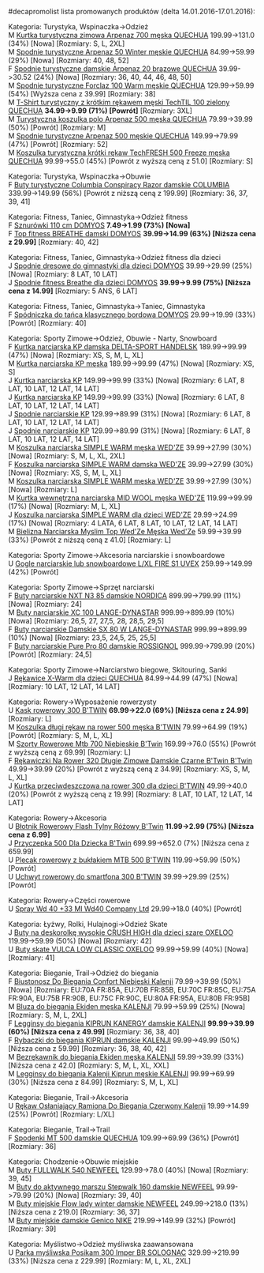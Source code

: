 #decapromolist lista promowanych produktów (delta 14.01.2016-17.01.2016):

Kategoria: Turystyka, Wspinaczka->Odzież  
M [Kurtka turystyczna zimowa Arpenaz 700 męska QUECHUA](http://www.decathlon.pl/kurtka-arpenaz-700-mska-id_8318155.html) 199.99->131.0 (34%) [Nowa] [Rozmiary: S, L, 2XL]  
M [Spodnie turystyczne Arpenaz 50 Winter męskie QUECHUA](http://www.decathlon.pl/spodnie-turystyczne-ciepe-arpenaz-50-mskie-id_8343390.html) 84.99->59.99 (29%) [Nowa] [Rozmiary: 40, 48, 52]  
F [Spodnie turystyczne damskie Arpenaz 20 brązowe QUECHUA](http://www.decathlon.pl/spodnie-turystyczne-arpenaz-20-damskie-id_8298848.html) 39.99->30.52 (24%) [Nowa] [Rozmiary: 36, 40, 44, 46, 48, 50]  
M [Spodnie turystyczne Forclaz 100 Warm męskie QUECHUA](http://www.decathlon.pl/spodnie-turystyczne-ciepe-forclaz-100-mskie-id_8316079.html) 129.99->59.99 (54%) [Wyższa cena z 39.99] [Rozmiary: 38]  
M [T-Shirt turystyczny z krótkim rękawem męski TechTIL 100 zielony QUECHUA](http://www.decathlon.pl/t-shirt-turystyczny-z-krotkim-rkawem-mski-techtil-100-zielony-quechua--id_8319729.html) **34.99->9.99 (71%) [Powrót]** [Rozmiary: 3XL]  
M [Turystyczna koszulka polo Arpenaz 500 męska QUECHUA](http://www.decathlon.pl/koszulka-turystyczna-polo-mska-arpenaz-500-id_8329111.html) 79.99->39.99 (50%) [Powrót] [Rozmiary: M]  
M [Spodnie turystyczne Arpenaz 500 męskie QUECHUA](http://www.decathlon.pl/spodnie-arpenaz-500-brzowe-id_8329527.html) 149.99->79.99 (47%) [Powrót] [Rozmiary: 52]  
M [Koszulka turystyczna krótki rękaw TechFRESH 500 Freeze męska QUECHUA](http://www.decathlon.pl/koszulka-turystyczna-krotki-rkaw-techfresh-500-freeze-mska-id_8327719.html) 99.99->55.0 (45%) [Powrót z wyższą ceną z 51.0] [Rozmiary: S]  

Kategoria: Turystyka, Wspinaczka->Obuwie  
F [Buty turystyczne Columbia Conspiracy Razor damskie COLUMBIA](http://www.decathlon.pl/buty-turystyczne-niskie-damskie-conspiracy-razor-wtpf-columbia-id_8331331.html) 339.99->149.99 (56%) [Powrót z niższą ceną z 199.99] [Rozmiary: 36, 37, 39, 41]  

Kategoria: Fitness, Taniec, Gimnastyka->Odzież fitness  
F [Sznurówki 110 cm DOMYOS](http://www.decathlon.pl/sznurowki-fitness-id_8303896.html) **7.49->1.99 (73%) [Nowa]**  
F [Top fitness BREATHE damski DOMYOS](http://www.decathlon.pl/koszulka-breathe-fitness-id_8340946.html) **39.99->14.99 (63%) [Niższa cena z 29.99]** [Rozmiary: 40, 42]  

Kategoria: Fitness, Taniec, Gimnastyka->Odzież fitness dla dzieci  
J [Spodnie dresowe do gimnastyki dla dzieci DOMYOS](http://www.decathlon.pl/spodnie-z-moltonu-id_8341735.html) 39.99->29.99 (25%) [Nowa] [Rozmiary: 8 LAT, 10 LAT]  
J [Spodnie fitness Breathe dla dzieci DOMYOS](http://www.decathlon.pl/spodnie-breathe-czarny-ro-id_8324734.html) **39.99->9.99 (75%) [Niższa cena z 14.99]** [Rozmiary: 5 ANS, 6 LAT]  

Kategoria: Fitness, Taniec, Gimnastyka->Taniec, Gimnastyka  
F [Spódniczka do tańca klasycznego bordowa DOMYOS](http://www.decathlon.pl/spodniczka-fitness-damska-do-taca-id_8297275.html) 29.99->19.99 (33%) [Powrót] [Rozmiary: 40]  

Kategoria: Sporty Zimowe->Odzież, Obuwie - Narty, Snowboard  
F [Kurtka narciarska KP damska DELTA-SPORT HANDELSK](http://www.decathlon.pl/kurtka-narciarska-kp-id_8349256.html) 189.99->99.99 (47%) [Nowa] [Rozmiary: XS, S, M, L, XL]  
M [Kurtka narciarska KP męska](http://www.decathlon.pl/kurtka-narciarska-kp-id_8349272.html) 189.99->99.99 (47%) [Nowa] [Rozmiary: XS, S]  
J [Kurtka narciarska KP](http://www.decathlon.pl/kurtka-narciarska-kp-id_8349275.html) 149.99->99.99 (33%) [Nowa] [Rozmiary: 6 LAT, 8 LAT, 10 LAT, 12 LAT, 14 LAT]  
J [Kurtka narciarska KP](http://www.decathlon.pl/kurtka-narciarska-kp-id_8349277.html) 149.99->99.99 (33%) [Nowa] [Rozmiary: 6 LAT, 8 LAT, 10 LAT, 12 LAT, 14 LAT]  
J [Spodnie narciarskie KP](http://www.decathlon.pl/spodnie-narciarskie-kp-id_8349274.html) 129.99->89.99 (31%) [Nowa] [Rozmiary: 6 LAT, 8 LAT, 10 LAT, 12 LAT, 14 LAT]  
J [Spodnie narciarskie KP](http://www.decathlon.pl/spodnie-narciarskie-kp-id_8349276.html) 129.99->89.99 (31%) [Nowa] [Rozmiary: 6 LAT, 8 LAT, 10 LAT, 12 LAT, 14 LAT]  
M [Koszulka narciarska SIMPLE WARM męska WED'ZE](http://www.decathlon.pl/koszulka-narciarska-termoaktywna-mska-z-golfem-simple-warm-id_8343545.html) 39.99->27.99 (30%) [Nowa] [Rozmiary: S, M, L, XL, 2XL]  
F [Koszulka narciarska SIMPLE WARM damska WED'ZE](http://www.decathlon.pl/koszulka-narciarska-termoaktywna-z-golfem-damska-simple-warm-id_8343708.html) 39.99->27.99 (30%) [Nowa] [Rozmiary: XS, S, M, L, XL]  
M [Koszulka narciarska SIMPLE WARM męska WED'ZE](http://www.decathlon.pl/koszulka-narciarska-termoaktywna-z-golfem-mska-simple-warm-id_8345966.html) 39.99->27.99 (30%) [Nowa] [Rozmiary: L]  
M [Kurtka wewnętrzna narciarska MID WOOL męska WED'ZE](http://www.decathlon.pl/bluza-narciarska-mska-midwool-id_8282360.html) 119.99->99.99 (17%) [Nowa] [Rozmiary: M, L, XL]  
J [Koszulka narciarska SIMPLE WARM dla dzieci WED'ZE](http://www.decathlon.pl/koszulka-narciarska-termoaktywna-z-golfem-dla-dzieci-simple-warm-id_8343752.html) 29.99->24.99 (17%) [Nowa] [Rozmiary: 4 LATA, 6 LAT, 8 LAT, 10 LAT, 12 LAT, 14 LAT]  
M [Bielizna Narciarska Myslim Top Wed'Ze Męska Wed'Ze](http://www.decathlon.pl/koszulka-narciarska-termoaktywna-mska-myslim-id_8227819.html) 59.99->39.99 (33%) [Powrót z niższą ceną z 41.0] [Rozmiary: L]  

Kategoria: Sporty Zimowe->Akcesoria narciarskie i snowboardowe  
U [Gogle narciarskie lub snowboardowe L/XL FIRE S1 UVEX](http://www.decathlon.pl/gogle-fire-lxl-uvex-id_8347006.html) 259.99->149.99 (42%) [Powrót]  

Kategoria: Sporty Zimowe->Sprzęt narciarski  
F [Buty narciarskie NXT N3 85 damskie NORDICA](http://www.decathlon.pl/buty-narciarskie-nxt-85-id_8345844.html) 899.99->799.99 (11%) [Nowa] [Rozmiary: 24]  
M [Buty narciarskie XC 100 LANGE-DYNASTAR](http://www.decathlon.pl/buty-narciarskie-xc-100-id_8333124.html) 999.99->899.99 (10%) [Nowa] [Rozmiary: 26,5, 27, 27,5, 28, 28,5, 29,5]  
F [Buty narciarskie Damskie SX 80 W LANGE-DYNASTAR](http://www.decathlon.pl/buty-narciarskie-sx-80-w-id_8333152.html) 999.99->899.99 (10%) [Nowa] [Rozmiary: 23,5, 24,5, 25, 25,5]  
F [Buty narciarskie Pure Pro 80 damskie ROSSIGNOL](http://www.decathlon.pl/buty-narciarskie-pure-pro-80-id_8345703.html) 999.99->799.99 (20%) [Powrót] [Rozmiary: 24,5]  

Kategoria: Sporty Zimowe->Narciarstwo biegowe, Skitouring, Sanki  
J [Rękawice X-Warm dla dzieci QUECHUA](http://www.decathlon.pl/rkawice-do-narciarstwa-biegowego-dla-dzieci-xwarm-id_8225233.html) 84.99->44.99 (47%) [Nowa] [Rozmiary: 10 LAT, 12 LAT, 14 LAT]  

Kategoria: Rowery->Wyposażenie rowerzysty  
U [Kask rowerowy 300 B'TWIN](http://www.decathlon.pl/kask-na-rower-300-niebieski--id_8325822.html) **69.99->22.0 (69%) [Niższa cena z 24.99]** [Rozmiary: L]  
M [Koszulka długi rękaw na rower 500 męska B'TWIN](http://www.decathlon.pl/koszulka-dugi-rkaw-na-rower-mska-500-id_8216556.html) 79.99->64.99 (19%) [Powrót] [Rozmiary: S, M, L, XL]  
M [Szorty Rowerowe Mtb 700 Niebieskie B'Twin](http://www.decathlon.pl/spodenki-na-rower-mskie-mtb-700-niebieskie-id_8328877.html) 169.99->76.0 (55%) [Powrót z wyższą ceną z 69.99] [Rozmiary: L]  
F [Rękawiczki Na Rower 320 Długie Zimowe Damskie Czarne B'Twin B'Twin](http://www.decathlon.pl/rkawiczki-na-rower-320-dugie-zimowe-damskie-id_8221183.html) 49.99->39.99 (20%) [Powrót z wyższą ceną z 34.99] [Rozmiary: XS, S, M, L, XL]  
J [Kurtka przeciwdeszczowa na rower 300 dla dzieci B'TWIN](http://www.decathlon.pl/kurtka-przeciwdeszczowa-na-rower-dla-dzieci-id_8237131.html) 49.99->40.0 (20%) [Powrót z wyższą ceną z 19.99] [Rozmiary: 8 LAT, 10 LAT, 12 LAT, 14 LAT]  

Kategoria: Rowery->Akcesoria  
U [Błotnik Rowerowy Flash Tylny Różowy B'Twin](http://www.decathlon.pl/botnik-flash-tylny-roowy-id_8327778.html) **11.99->2.99 (75%) [Niższa cena z 6.99]**  
J [Przyczepka 500 Dla Dziecka B'Twin](http://www.decathlon.pl/przyczepka-500-dla-dziecka-id_8209834.html) 699.99->652.0 (7%) [Niższa cena z 659.99]  
U [Plecak rowerowy z bukłakiem MTB 500 B'TWIN](http://www.decathlon.pl/bukak-rowerowy-500-id_8327932.html) 119.99->59.99 (50%) [Powrót]  
U [Uchwyt rowerowy do smartfona 300 B'TWIN](http://www.decathlon.pl/uchwyt-do-smartfona-300-id_8309131.html) 39.99->29.99 (25%) [Powrót]  

Kategoria: Rowery->Części rowerowe  
U [Spray Wd 40 +33 Ml Wd40 Company Ltd](http://www.decathlon.pl/spray-wd-40-33-ml-id_8328142.html) 29.99->18.0 (40%) [Powrót]  

Kategoria: Łyżwy, Rolki, Hulajnogi->Odzież Skate  
J [Buty na deskorolkę wysokie CRUSH HIGH dla dzieci szare OXELOO](http://www.decathlon.pl/buty-skate-dla-dzieci-id_8286796.html) 119.99->59.99 (50%) [Nowa] [Rozmiary: 42]  
U [Buty skate VULCA LOW CLASSIC OXELOO](http://www.decathlon.pl/buty-vulca-low-classic-id_8330408.html) 99.99->59.99 (40%) [Nowa] [Rozmiary: 41]  

Kategoria: Bieganie, Trail->Odzież do biegania  
F [Biustonosz Do Biegania Confort Niebieski Kalenji](http://www.decathlon.pl/sportance-confort-niebieski-id_8325975.html) 79.99->39.99 (50%) [Nowa] [Rozmiary: EU:70A    FR:85A, EU:70B  FR:85B, EU:70C  FR:85C, EU:75A    FR:90A, EU:75B  FR:90B, EU:75C  FR:90C, EU:80A    FR:95A, EU:80B  FR:95B]  
M [Bluza do biegania Ekiden męska KALENJI](http://www.decathlon.pl/bluza-eliofeel-id_8341457.html) 79.99->59.99 (25%) [Nowa] [Rozmiary: S, M, L, 2XL]  
F [Legginsy do biegania KIPRUN KANERGY damskie KALENJI](http://www.decathlon.pl/legginsy-kiprun-kngy-roowe-id_8325217.html) **99.99->39.99 (60%) [Niższa cena z 49.99]** [Rozmiary: 36, 38, 40]  
F [Rybaczki do biegania KIPRUN damskie KALENJI](http://www.decathlon.pl/rybaczki-kiprun-roowe-id_8325196.html) 99.99->49.99 (50%) [Niższa cena z 59.99] [Rozmiary: 36, 38, 40, 42]  
M [Bezrękawnik do biegania Ekiden męska KALENJI](http://www.decathlon.pl/bezrkawnik-ekiden-id_8341456.html) 59.99->39.99 (33%) [Niższa cena z 42.0] [Rozmiary: S, M, L, XL, XXL]  
M [Legginsy do biegania Kalenji Kiprun męskie KALENJI](http://www.decathlon.pl/legginsy-kiprun-czarno-niebies-id_8340689.html) 99.99->69.99 (30%) [Niższa cena z 84.99] [Rozmiary: S, M, L, XL]  

Kategoria: Bieganie, Trail->Akcesoria  
U [Rękaw Osłaniający Ramiona Do Biegania Czerwony Kalenji](http://www.decathlon.pl/rkaw-osaniajcy-ramiona-do-biegania-czerwony-id_8303771.html) 19.99->14.99 (25%) [Powrót] [Rozmiary: L/XL]  

Kategoria: Bieganie, Trail->Trail  
F [Spodenki MT 500 damskie QUECHUA](http://www.decathlon.pl/spodenki-mt-500-damskie-id_8336003.html) 109.99->69.99 (36%) [Powrót] [Rozmiary: 36]  

Kategoria: Chodzenie->Obuwie miejskie  
M [Buty FULLWALK 540 NEWFEEL](http://www.decathlon.pl/buty-fullwalk-540-id_8326931.html) 129.99->78.0 (40%) [Nowa] [Rozmiary: 39, 45]  
M [Buty do aktywnego marszu Stepwalk 160 damskie NEWFEEL](http://www.decathlon.pl/buty-stepwalk-160-id_8332710.html) 99.99->79.99 (20%) [Nowa] [Rozmiary: 39, 40]  
M [Buty miejskie Flow lady winter damskie NEWFEEL](http://www.decathlon.pl/buty-flow-lady-winter-id_8341118.html) 249.99->218.0 (13%) [Niższa cena z 219.0] [Rozmiary: 36, 37]  
M [Buty miejskie damskie Genico NIKE](http://www.decathlon.pl/buty-genico-szaro-biae-id_8341116.html) 219.99->149.99 (32%) [Powrót] [Rozmiary: 39]  

Kategoria: Myślistwo->Odzież myśliwska zaawansowana  
U [Parka myśliwska Posikam 300 Imper BR SOLOGNAC](http://www.decathlon.pl/parka-posikam-300-imper-id_8311119.html) 329.99->219.99 (33%) [Niższa cena z 229.99] [Rozmiary: M, L, XL, 2XL]  
